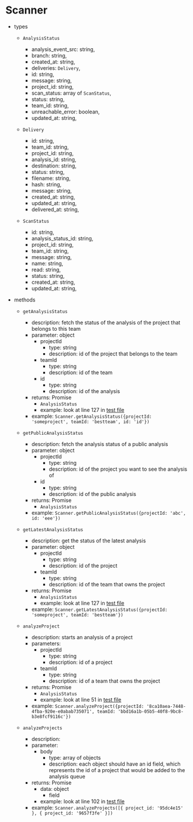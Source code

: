 # Scanner

- types

  - `AnalysisStatus`

    - analysis_event_src: string,
    - branch: string,
    - created_at: string,
    - deliveries: `Delivery`,
    - id: string,
    - message: string,
    - project_id: string,
    - scan_status: array of `ScanStatus`,
    - status: string,
    - team_id: string,
    - unreachable_error: boolean,
    - updated_at: string,

  - `Delivery`
    - id: string,
    - team_id: string,
    - project_id: string,
    - analysis_id: string,
    - destination: string,
    - status: string,
    - filename: string,
    - hash: string,
    - message: string,
    - created_at: string,
    - updated_at: string,
    - delivered_at: string,
  - `ScanStatus`
    - id: string,
    - analysis_status_id: string,
    - project_id: string,
    - team_id: string,
    - message: string,
    - name: string,
    - read: string,
    - status: string,
    - created_at: string,
    - updated_at: string,

- methods

  - `getAnalysisStatus`

    - description: fetch the status of the analysis of the project that belongs to this team
    - parameter: object
      - projectId
        - type: string
        - description: id of the project that belongs to the team
      - teamId
        - type: string
        - description: id of the team
      - id
        - type: string
        - description: id of the analysis
    - returns: Promise
      - `AnalysisStatus`
      - example: look at line 127 in [test file](lib/scanner/scanner.test.js)
    - example: `Scanner.getAnalysisStatus({projectId: 'someproject', teamId: 'bestteam', id: 'id'})`

  - `getPublicAnalysisStatus`

    - description: fetch the analysis status of a public analysis
    - parameter: object
      - projectId
        - type: string
        - description: id of the project you want to see the analysis of
      - id
        - type: string
        - description: id of the public analysis
    - returns: Promise
      - `AnalysisStatus`
    - example: `Scanner.getPublicAnalysisStatus({projectId: 'abc', id: 'eee'})`

  - `getLatestAnalysisStatus`

    - description: get the status of the latest analysis
    - parameter: object
      - projectId
        - type: string
        - description: id of the project
      - teamId
        - type: string
        - description: id of the team that owns the project
    - returns: Promise
      - `AnalysisStatus`
      - example: look at line 127 in [test file](lib/scanner/scanner.test.js)
    - example: `Scanner.getLatestAnalysisStatus({projectId: 'someproject', teamId: 'bestteam'})`

  - `analyzeProject`

    - description: starts an analysis of a project
    - parameters:
      - projectId
        - type: string
        - description: id of a project
      - teamId
        - type: string
        - description: id of a team that owns the project
    - returns: Promise
      - `AnalysisStatus`
      - example: look at line 51 in [test file](lib/scanner/scanner.test.js)
    - example: `Scanner.analyzeProject({projectId: '8ca10aea-7448-4fba-920e-e0abab735071', teamId: 'bbd16a1b-05b5-40f8-9bc8-b3e8fcf9116c'})`

  - `analyzeProjects`
    - description:
    - parameter:
      - body
        - type: array of objects
        - description: each object should have an id field, which represents the id of a project that would be added to the analysis queue
    - returns: Promise
      - data: object
        - field
      - example: look at line 102 in [test file](lib/scanner/scanner.test.js)
    - example: `Scanner.analyzeProjects([{ project_id: '95dc4e15' }, { project_id: '9657f3fe' }])`
